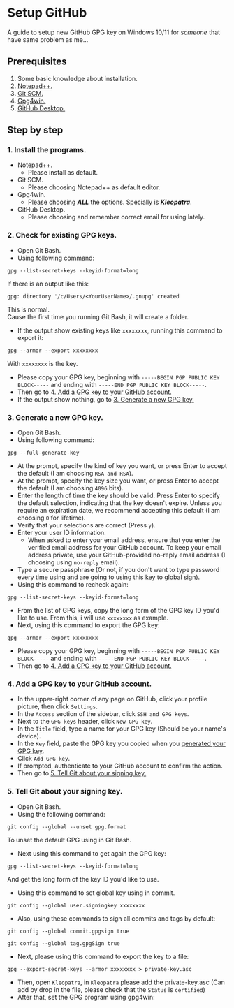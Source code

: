 # Setup GitHub

A guide to setup new GitHub GPG key on Windows 10/11 for *someone* that have same problem as me...

## Prerequisites

1. Some basic knowledge about installation.
2. [Notepad++.](https://notepad-plus-plus.org/downloads/ "Notepad++")
3. [Git SCM.](https://git-scm.com/install/windows "Git SCM")
4. [Gpg4win.](https://www.gpg4win.org/ "Gpg4win")
5. [GitHub Desktop.](https://desktop.github.com/download/ "GitHub Desktop")

## Step by step

### 1. Install the programs.

* Notepad++.
  * Please install as default.
* Git SCM.
  * Please choosing Notepad++ as default editor.
* Gpg4win.
  * Please choosing _**ALL**_ the options. Specially is _**Kleopatra**_.
* GitHub Desktop.
  * Please choosing and remember correct email for using lately.

### 2. Check for existing GPG keys.

* Open Git Bash.
* Using following command:
```
gpg --list-secret-keys --keyid-format=long
```
If there is an output like this:
```
gpg: directory '/c/Users/<YourUserName>/.gnupg' created
```
This is normal.  
Cause the first time you running Git Bash, it will create a folder.  
* If the output show existing keys like `xxxxxxxx`, running this command to export it:
```
gpg --armor --export xxxxxxxx
```
With `xxxxxxxx` is the key.  
* Please copy your GPG key, beginning with `-----BEGIN PGP PUBLIC KEY BLOCK-----` and ending with `-----END PGP PUBLIC KEY BLOCK-----`.  
* Then go to [4. Add a GPG key to your GitHub account.](#4-add-a-gpg-key-to-your-github-account)  
* If the output show nothing, go to [3. Generate a new GPG key.](#3-generate-a-new-gpg-key)

### 3. Generate a new GPG key.

* Open Git Bash.
* Using following command:
```
gpg --full-generate-key
```
* At the prompt, specify the kind of key you want, or press Enter to accept the default (I am choosing `RSA and RSA`).
* At the prompt, specify the key size you want, or press Enter to accept the default (I am choosing `4096` bits).
* Enter the length of time the key should be valid. Press Enter to specify the default selection, indicating that the key doesn't expire. Unless you require an expiration date, we recommend accepting this default (I am choosing `0` for lifetime).
* Verify that your selections are correct (Press `y`).
* Enter your user ID information.
  * When asked to enter your email address, ensure that you enter the verified email address for your GitHub account. To keep your email address private, use your GitHub-provided no-reply email address (I choosing using `no-reply` email).
* Type a secure passphrase (Or not, if you don't want to type password every time using and are going to using this key to global sign).
* Using this command to recheck again:
```
gpg --list-secret-keys --keyid-format=long
```
* From the list of GPG keys, copy the long form of the GPG key ID you'd like to use. From this, i will use `xxxxxxxx` as example.
* Next, using this command to export the GPG key:
```
gpg --armor --export xxxxxxxx
```
* Please copy your GPG key, beginning with `-----BEGIN PGP PUBLIC KEY BLOCK-----` and ending with `-----END PGP PUBLIC KEY BLOCK-----`.
* Then go to [4. Add a GPG key to your GitHub account.](#4-add-a-gpg-key-to-your-github-account)

### 4. Add a GPG key to your GitHub account.

* In the upper-right corner of any page on GitHub, click your profile picture, then click `Settings`.
* In the `Access` section of the sidebar, click `SSH and GPG keys`.
* Next to the `GPG keys` header, click `New GPG key`.
* In the `Title` field, type a name for your GPG key (Should be your name's device).
* In the `Key` field, paste the GPG key you copied when you [generated your GPG key](#3-generate-a-new-gpg-key).
* Click `Add GPG key`.
* If prompted, authenticate to your GitHub account to confirm the action.
* Then go to [5. Tell Git about your signing key.](#5-tell-git-about-your-signing-key)

### 5. Tell Git about your signing key.

* Open Git Bash.
* Using the following command:
```
git config --global --unset gpg.format
```
To unset the default GPG using in Git Bash.
* Next using this command to get again the GPG key:
```
gpg --list-secret-keys --keyid-format=long
```
And get the long form of the key ID you'd like to use.  
* Using this command to set global key using in commit.
```
git config --global user.signingkey xxxxxxxx
```
* Also, using these commands to sign all commits and tags by default:
```
git config --global commit.gpgsign true
```  
```
git config --global tag.gpgSign true
```
* Next, please using this command to export the key to a file:
```
gpg --export-secret-keys --armor xxxxxxxx > private-key.asc
```
* Then, open `Kleopatra`, in `Kleopatra` please add the private-key.asc (Can add by drop in the file, please check that the `Status` is `certified`)
* After that, set the GPG program using gpg4win:
```

```